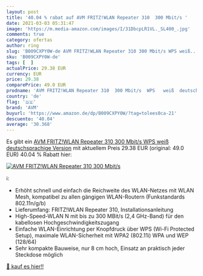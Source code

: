 ```yaml
---
layout: post
title: '40.04 % rabat auf AVM FRITZ!WLAN Repeater 310  300 Mbit/s '
date: 2021-03-03 05:31:47
image: 'https://m.media-amazon.com/images/I/31DbcpLR1VL._SL400_.jpg'
comments: true
category: ofertas
author: ring
slug: 'B009CXPY0W-de AVM FRITZ!WLAN Repeater 310 300 Mbit/s WPS weiß...'
sku: 'B009CXPY0W-de'
tags: [  ]
actualPrice: 29.38 EUR
currency: EUR
price: 29.38
comparePrice: 49.0 EUR
prodname: 'AVM FRITZ!WLAN Repeater 310  300 Mbit/s  WPS   weiß  deutschsprachige Version'
country: 'de'
flag: '🇩🇪'
brand: 'AVM'
buyurl: 'https://www.amazon.de/dp/B009CXPY0W/?tag=tolees0ca-21'
descuento: '40.04'
average: '30.368'
---
```


Es gibt ein [AVM FRITZ!WLAN Repeater 310  300 Mbit/s  WPS   weiß  deutschsprachige Version](https://www.amazon.de/dp/B009CXPY0W/?tag=tolees0ca-21) mit aktuellem Preis 29.38 EUR (original: 49.0 EUR) 40.04 % Rabatt hier:

[![AVM FRITZ!WLAN Repeater 310  300 Mbit/s ](https://m.media-amazon.com/images/I/31DbcpLR1VL._SL400_.jpg)](https://www.amazon.de/dp/B009CXPY0W/?tag=tolees0ca-21)

ℹ️:

- Erhöht schnell und einfach die Reichweite des WLAN-Netzes mit WLAN Mesh, kompatibel zu allen gängigen WLAN-Routern (Funkstandards 802.11n/g/b)
- Lieferumfang: FRITZ!WLAN Repeater 310, Installationsanleitung
- High-Speed-WLAN N mit bis zu 300 MBit/s (2,4 GHz-Band) für den kabellosen Hochgeschwindigkeitszugang
- Einfache WLAN-Einrichtung per Knopfdruck über WPS (Wi-Fi Protected Setup), maximale WLAN-Sicherheit mit WPA2 (802.11i) WPA und WEP (128/64)
- Sehr kompakte Bauweise, nur 8 cm hoch, Einsatz an praktisch jeder Steckdose möglich

[🛒 kauf es hier!!](https://www.amazon.de/dp/B009CXPY0W/?tag=tolees0ca-21)
